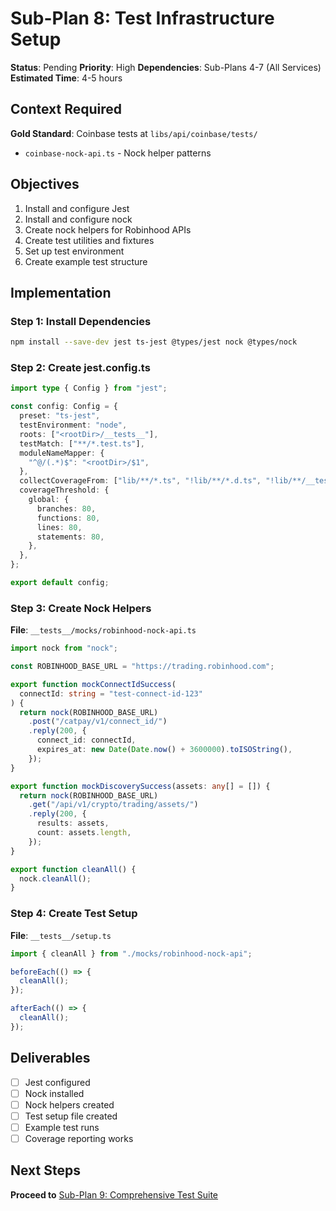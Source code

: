 # Sub-Plan 8: Test Infrastructure Setup

**Status**: Pending
**Priority**: High
**Dependencies**: Sub-Plans 4-7 (All Services)
**Estimated Time**: 4-5 hours

## Context Required

**Gold Standard**: Coinbase tests at `libs/api/coinbase/tests/`

- `coinbase-nock-api.ts` - Nock helper patterns

## Objectives

1. Install and configure Jest
2. Install and configure nock
3. Create nock helpers for Robinhood APIs
4. Create test utilities and fixtures
5. Set up test environment
6. Create example test structure

## Implementation

### Step 1: Install Dependencies

```bash
npm install --save-dev jest ts-jest @types/jest nock @types/nock
```

### Step 2: Create jest.config.ts

```typescript
import type { Config } from "jest";

const config: Config = {
  preset: "ts-jest",
  testEnvironment: "node",
  roots: ["<rootDir>/__tests__"],
  testMatch: ["**/*.test.ts"],
  moduleNameMapper: {
    "^@/(.*)$": "<rootDir>/$1",
  },
  collectCoverageFrom: ["lib/**/*.ts", "!lib/**/*.d.ts", "!lib/**/__test*.ts"],
  coverageThreshold: {
    global: {
      branches: 80,
      functions: 80,
      lines: 80,
      statements: 80,
    },
  },
};

export default config;
```

### Step 3: Create Nock Helpers

**File**: `__tests__/mocks/robinhood-nock-api.ts`

```typescript
import nock from "nock";

const ROBINHOOD_BASE_URL = "https://trading.robinhood.com";

export function mockConnectIdSuccess(
  connectId: string = "test-connect-id-123"
) {
  return nock(ROBINHOOD_BASE_URL)
    .post("/catpay/v1/connect_id/")
    .reply(200, {
      connect_id: connectId,
      expires_at: new Date(Date.now() + 3600000).toISOString(),
    });
}

export function mockDiscoverySuccess(assets: any[] = []) {
  return nock(ROBINHOOD_BASE_URL)
    .get("/api/v1/crypto/trading/assets/")
    .reply(200, {
      results: assets,
      count: assets.length,
    });
}

export function cleanAll() {
  nock.cleanAll();
}
```

### Step 4: Create Test Setup

**File**: `__tests__/setup.ts`

```typescript
import { cleanAll } from "./mocks/robinhood-nock-api";

beforeEach(() => {
  cleanAll();
});

afterEach(() => {
  cleanAll();
});
```

## Deliverables

- [ ] Jest configured
- [ ] Nock installed
- [ ] Nock helpers created
- [ ] Test setup file created
- [ ] Example test runs
- [ ] Coverage reporting works

## Next Steps

**Proceed to** [Sub-Plan 9: Comprehensive Test Suite](./sub-plan-9-comprehensive-test-suite.md)
